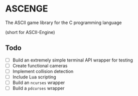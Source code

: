 # ASCENGE

The ASCII game library for the C programming language

(short for ASCII-Engine)


## Todo

- [ ] Build an extremely simple terminal API wrapper for testing
- [ ] Create functional cameras
- [ ] Implement collision detection
- [ ] Include Lua scripting
- [ ] Build an `ncurses` wrapper
- [ ] Build a `pdcurses` wrapper